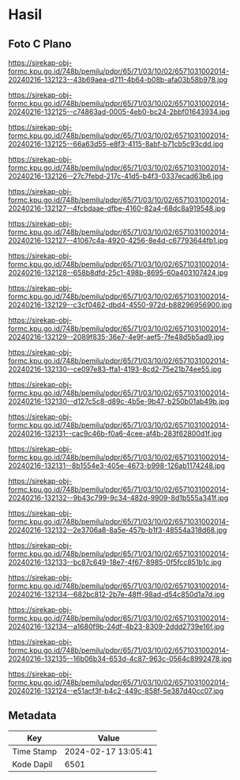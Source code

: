 # Hasil

## Foto C Plano

https://sirekap-obj-formc.kpu.go.id/748b/pemilu/pdpr/65/71/03/10/02/6571031002014-20240216-132123--43b69aea-d711-4b64-b08b-afa03b58b978.jpg

https://sirekap-obj-formc.kpu.go.id/748b/pemilu/pdpr/65/71/03/10/02/6571031002014-20240216-132125--c74863ad-0005-4eb0-bc24-2bbf01643934.jpg

https://sirekap-obj-formc.kpu.go.id/748b/pemilu/pdpr/65/71/03/10/02/6571031002014-20240216-132125--66a63d55-e8f3-4115-8abf-b71cb5c93cdd.jpg

https://sirekap-obj-formc.kpu.go.id/748b/pemilu/pdpr/65/71/03/10/02/6571031002014-20240216-132126--27c7febd-217c-41d5-b4f3-0337ecad63b6.jpg

https://sirekap-obj-formc.kpu.go.id/748b/pemilu/pdpr/65/71/03/10/02/6571031002014-20240216-132127--4fcbdaae-dfbe-4160-82a4-68dc8a919548.jpg

https://sirekap-obj-formc.kpu.go.id/748b/pemilu/pdpr/65/71/03/10/02/6571031002014-20240216-132127--41067c4a-4920-4256-8e4d-c67793644fb1.jpg

https://sirekap-obj-formc.kpu.go.id/748b/pemilu/pdpr/65/71/03/10/02/6571031002014-20240216-132128--658b8dfd-25c1-498b-8695-60a403107424.jpg

https://sirekap-obj-formc.kpu.go.id/748b/pemilu/pdpr/65/71/03/10/02/6571031002014-20240216-132129--c3cf0462-dbd4-4550-972d-b88296956900.jpg

https://sirekap-obj-formc.kpu.go.id/748b/pemilu/pdpr/65/71/03/10/02/6571031002014-20240216-132129--2089f835-36e7-4e9f-aef5-7fe48d5b5ad9.jpg

https://sirekap-obj-formc.kpu.go.id/748b/pemilu/pdpr/65/71/03/10/02/6571031002014-20240216-132130--ce097e83-ffa1-4193-8cd2-75e21b74ee55.jpg

https://sirekap-obj-formc.kpu.go.id/748b/pemilu/pdpr/65/71/03/10/02/6571031002014-20240216-132130--d127c5c8-d89c-4b5e-9b47-b250b01ab49b.jpg

https://sirekap-obj-formc.kpu.go.id/748b/pemilu/pdpr/65/71/03/10/02/6571031002014-20240216-132131--cac9c46b-f0a6-4cee-af4b-283f62800d1f.jpg

https://sirekap-obj-formc.kpu.go.id/748b/pemilu/pdpr/65/71/03/10/02/6571031002014-20240216-132131--8b1554e3-405e-4673-b998-126ab1174248.jpg

https://sirekap-obj-formc.kpu.go.id/748b/pemilu/pdpr/65/71/03/10/02/6571031002014-20240216-132132--9b43c799-9c34-482d-9909-8d1b555a341f.jpg

https://sirekap-obj-formc.kpu.go.id/748b/pemilu/pdpr/65/71/03/10/02/6571031002014-20240216-132132--2e3706a8-8a5e-457b-b1f3-48554a318d68.jpg

https://sirekap-obj-formc.kpu.go.id/748b/pemilu/pdpr/65/71/03/10/02/6571031002014-20240216-132133--bc87c649-18e7-4f67-8985-0f5fcc851b1c.jpg

https://sirekap-obj-formc.kpu.go.id/748b/pemilu/pdpr/65/71/03/10/02/6571031002014-20240216-132134--682bc812-2b7e-48ff-98ad-d54c850d1a7d.jpg

https://sirekap-obj-formc.kpu.go.id/748b/pemilu/pdpr/65/71/03/10/02/6571031002014-20240216-132134--a1680f9b-24df-4b23-8309-2ddd2739e16f.jpg

https://sirekap-obj-formc.kpu.go.id/748b/pemilu/pdpr/65/71/03/10/02/6571031002014-20240216-132135--16b06b34-653d-4c87-963c-0564c8992478.jpg

https://sirekap-obj-formc.kpu.go.id/748b/pemilu/pdpr/65/71/03/10/02/6571031002014-20240216-132124--e51acf3f-b4c2-449c-858f-5e387d40cc07.jpg


## Metadata

| Key        | Value               |
| ---------- | ------------------- |
| Time Stamp | 2024-02-17 13:05:41 |
| Kode Dapil | 6501                |



